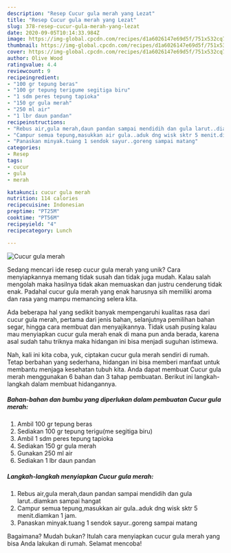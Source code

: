 ```yaml
---
description: "Resep Cucur gula merah yang Lezat"
title: "Resep Cucur gula merah yang Lezat"
slug: 378-resep-cucur-gula-merah-yang-lezat
date: 2020-09-05T10:14:33.984Z
image: https://img-global.cpcdn.com/recipes/d1a6026147e69d5f/751x532cq70/cucur-gula-merah-foto-resep-utama.jpg
thumbnail: https://img-global.cpcdn.com/recipes/d1a6026147e69d5f/751x532cq70/cucur-gula-merah-foto-resep-utama.jpg
cover: https://img-global.cpcdn.com/recipes/d1a6026147e69d5f/751x532cq70/cucur-gula-merah-foto-resep-utama.jpg
author: Olive Wood
ratingvalue: 4.4
reviewcount: 9
recipeingredient:
- "100 gr tepung beras"
- "100 gr tepung terigume segitiga biru"
- "1 sdm peres tepung tapioka"
- "150 gr gula merah"
- "250 ml air"
- "1 lbr daun pandan"
recipeinstructions:
- "Rebus air,gula merah,daun pandan sampai mendidih dan gula larut..diamkan sampai hangat"
- "Campur semua tepung,masukkan air gula..aduk dng wisk sktr 5 menit.diamkan 1 jam."
- "Panaskan minyak.tuang 1 sendok sayur..goreng sampai matang"
categories:
- Resep
tags:
- cucur
- gula
- merah

katakunci: cucur gula merah 
nutrition: 114 calories
recipecuisine: Indonesian
preptime: "PT25M"
cooktime: "PT56M"
recipeyield: "4"
recipecategory: Lunch

---
```



![Cucur gula merah](https://img-global.cpcdn.com/recipes/d1a6026147e69d5f/751x532cq70/cucur-gula-merah-foto-resep-utama.jpg)

Sedang mencari ide resep cucur gula merah yang unik? Cara menyiapkannya memang tidak susah dan tidak juga mudah. Kalau salah mengolah maka hasilnya tidak akan memuaskan dan justru cenderung tidak enak. Padahal cucur gula merah yang enak harusnya sih memiliki aroma dan rasa yang mampu memancing selera kita.

Ada beberapa hal yang sedikit banyak mempengaruhi kualitas rasa dari cucur gula merah, pertama dari jenis bahan, selanjutnya pemilihan bahan segar, hingga cara membuat dan menyajikannya. Tidak usah pusing kalau mau menyiapkan cucur gula merah enak di mana pun anda berada, karena asal sudah tahu triknya maka hidangan ini bisa menjadi suguhan istimewa.




Nah, kali ini kita coba, yuk, ciptakan cucur gula merah sendiri di rumah. Tetap berbahan yang sederhana, hidangan ini bisa memberi manfaat untuk membantu menjaga kesehatan tubuh kita. Anda dapat membuat Cucur gula merah menggunakan 6 bahan dan 3 tahap pembuatan. Berikut ini langkah-langkah dalam membuat hidangannya.

<!--inarticleads1-->

##### Bahan-bahan dan bumbu yang diperlukan dalam pembuatan Cucur gula merah:

1. Ambil 100 gr tepung beras
1. Sediakan 100 gr tepung terigu(me segitiga biru)
1. Ambil 1 sdm peres tepung tapioka
1. Sediakan 150 gr gula merah
1. Gunakan 250 ml air
1. Sediakan 1 lbr daun pandan




<!--inarticleads2-->

##### Langkah-langkah menyiapkan Cucur gula merah:

1. Rebus air,gula merah,daun pandan sampai mendidih dan gula larut..diamkan sampai hangat
1. Campur semua tepung,masukkan air gula..aduk dng wisk sktr 5 menit.diamkan 1 jam.
1. Panaskan minyak.tuang 1 sendok sayur..goreng sampai matang




Bagaimana? Mudah bukan? Itulah cara menyiapkan cucur gula merah yang bisa Anda lakukan di rumah. Selamat mencoba!
